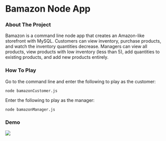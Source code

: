 # Bamazon Node App

### About The Project
Bamazon is a command line node app that creates an Amazon-like storefront with MySQL. Customers can view inventory, purchase products, and watch the inventory quantities decrease. Managers can view all products, view products with low inventory (less than 5), add quantities to existing products, and add new products entirely.

### How To Play
Go to the command line and enter the following to play as the customer:
```
node bamazonCustomer.js
```
Enter the following to play as the manager:
```
node bamazonManager.js
```

### Demo

<img src="https://cdn.rawgit.com/carmcollins/bamazon-node-app/be113af9/demo.svg?sanitize=true">